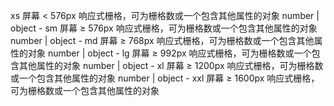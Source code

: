 xs 屏幕 < 576px 响应式栅格，可为栅格数或一个包含其他属性的对象 number | object -
sm 屏幕 ≥ 576px 响应式栅格，可为栅格数或一个包含其他属性的对象 number | object -
md 屏幕 ≥ 768px 响应式栅格，可为栅格数或一个包含其他属性的对象 number | object -
lg 屏幕 ≥ 992px 响应式栅格，可为栅格数或一个包含其他属性的对象 number | object -
xl 屏幕 ≥ 1200px 响应式栅格，可为栅格数或一个包含其他属性的对象 number | object -
xxl 屏幕 ≥ 1600px 响应式栅格，可为栅格数或一个包含其他属性的对象
